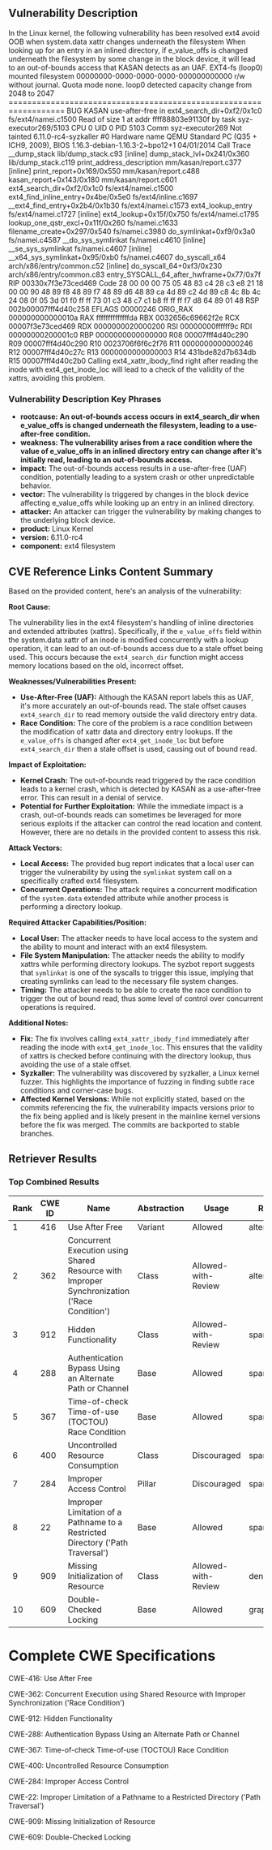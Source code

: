 ## Vulnerability Description
In the Linux kernel, the following vulnerability has been resolved ext4 avoid OOB when system.data xattr changes underneath the filesystem When looking up for an entry in an inlined directory, if e_value_offs is changed underneath the filesystem by some change in the block device, it will lead to an out-of-bounds access that KASAN detects as an UAF. EXT4-fs (loop0) mounted filesystem 00000000-0000-0000-0000-000000000000 r/w without journal. Quota mode none. loop0 detected capacity change from 2048 to 2047 ================================================================== BUG KASAN use-after-free in ext4_search_dir+0xf2/0x1c0 fs/ext4/namei.c1500 Read of size 1 at addr ffff88803e91130f by task syz-executor269/5103 CPU 0 UID 0 PID 5103 Comm syz-executor269 Not tainted 6.11.0-rc4-syzkaller #0 Hardware name QEMU Standard PC (Q35 + ICH9, 2009), BIOS 1.16.3-debian-1.16.3-2~bpo12+1 04/01/2014 Call Trace __dump_stack lib/dump_stack.c93 [inline] dump_stack_lvl+0x241/0x360 lib/dump_stack.c119 print_address_description mm/kasan/report.c377 [inline] print_report+0x169/0x550 mm/kasan/report.c488 kasan_report+0x143/0x180 mm/kasan/report.c601 ext4_search_dir+0xf2/0x1c0 fs/ext4/namei.c1500 ext4_find_inline_entry+0x4be/0x5e0 fs/ext4/inline.c1697 __ext4_find_entry+0x2b4/0x1b30 fs/ext4/namei.c1573 ext4_lookup_entry fs/ext4/namei.c1727 [inline] ext4_lookup+0x15f/0x750 fs/ext4/namei.c1795 lookup_one_qstr_excl+0x11f/0x260 fs/namei.c1633 filename_create+0x297/0x540 fs/namei.c3980 do_symlinkat+0xf9/0x3a0 fs/namei.c4587 __do_sys_symlinkat fs/namei.c4610 [inline] __se_sys_symlinkat fs/namei.c4607 [inline] __x64_sys_symlinkat+0x95/0xb0 fs/namei.c4607 do_syscall_x64 arch/x86/entry/common.c52 [inline] do_syscall_64+0xf3/0x230 arch/x86/entry/common.c83 entry_SYSCALL_64_after_hwframe+0x77/0x7f RIP 00330x7f3e73ced469 Code 28 00 00 00 75 05 48 83 c4 28 c3 e8 21 18 00 00 90 48 89 f8 48 89 f7 48 89 d6 48 89 ca 4d 89 c2 4d 89 c8 4c 8b 4c 24 08 0f 05 3d 01 f0 ff ff 73 01 c3 48 c7 c1 b8 ff ff ff f7 d8 64 89 01 48 RSP 002b00007fff4d40c258 EFLAGS 00000246 ORIG_RAX 000000000000010a RAX ffffffffffffffda RBX 0032656c69662f2e RCX 00007f3e73ced469 RDX 0000000020000200 RSI 00000000ffffff9c RDI 00000000200001c0 RBP 0000000000000000 R08 00007fff4d40c290 R09 00007fff4d40c290 R10 0023706f6f6c2f76 R11 0000000000000246 R12 00007fff4d40c27c R13 0000000000000003 R14 431bde82d7b634db R15 00007fff4d40c2b0 Calling ext4_xattr_ibody_find right after reading the inode with ext4_get_inode_loc will lead to a check of the validity of the xattrs, avoiding this problem.

### Vulnerability Description Key Phrases
- **rootcause:** **An out-of-bounds access occurs in ext4_search_dir when e_value_offs is changed underneath the filesystem, leading to a use-after-free condition.**
- **weakness:** **The vulnerability arises from a race condition where the value of e_value_offs in an inlined directory entry can change after it's initially read, leading to an out-of-bounds access.**
- **impact:** The out-of-bounds access results in a use-after-free (UAF) condition, potentially leading to a system crash or other unpredictable behavior.
- **vector:** The vulnerability is triggered by changes in the block device affecting e_value_offs while looking up an entry in an inlined directory.
- **attacker:** An attacker can trigger the vulnerability by making changes to the underlying block device.
- **product:** Linux Kernel
- **version:** 6.11.0-rc4
- **component:** ext4 filesystem

## CVE Reference Links Content Summary
Based on the provided content, here's an analysis of the vulnerability:

**Root Cause:**

The vulnerability lies in the ext4 filesystem's handling of inline directories and extended attributes (xattrs). Specifically, if the `e_value_offs` field within the system.data xattr of an inode is modified concurrently with a lookup operation, it can lead to an out-of-bounds access due to a stale offset being used. This occurs because the `ext4_search_dir` function might access memory locations based on the old, incorrect offset.

**Weaknesses/Vulnerabilities Present:**

*   **Use-After-Free (UAF):** Although the KASAN report labels this as UAF, it's more accurately an out-of-bounds read. The stale offset causes `ext4_search_dir` to read memory outside the valid directory entry data.
*   **Race Condition:** The core of the problem is a race condition between the modification of xattr data and directory entry lookups. If the `e_value_offs` is changed after `ext4_get_inode_loc` but before `ext4_search_dir` then a stale offset is used, causing out of bound read.

**Impact of Exploitation:**

*   **Kernel Crash:** The out-of-bounds read triggered by the race condition leads to a kernel crash, which is detected by KASAN as a use-after-free error. This can result in a denial of service.
*   **Potential for Further Exploitation:** While the immediate impact is a crash, out-of-bounds reads can sometimes be leveraged for more serious exploits if the attacker can control the read location and content. However, there are no details in the provided content to assess this risk.

**Attack Vectors:**

*   **Local Access:** The provided bug report indicates that a local user can trigger the vulnerability by using the `symlinkat` system call on a specifically crafted ext4 filesystem.
*   **Concurrent Operations:** The attack requires a concurrent modification of the `system.data` extended attribute while another process is performing a directory lookup.

**Required Attacker Capabilities/Position:**

*   **Local User:** The attacker needs to have local access to the system and the ability to mount and interact with an ext4 filesystem.
*   **File System Manipulation:** The attacker needs the ability to modify xattrs while performing directory lookups. The syzbot report suggests that `symlinkat` is one of the syscalls to trigger this issue, implying that creating symlinks can lead to the necessary file system changes.
*   **Timing:** The attacker needs to be able to create the race condition to trigger the out of bound read, thus some level of control over concurrent operations is required.

**Additional Notes:**

*   **Fix:** The fix involves calling `ext4_xattr_ibody_find` immediately after reading the inode with `ext4_get_inode_loc`. This ensures that the validity of xattrs is checked before continuing with the directory lookup, thus avoiding the use of a stale offset.
*   **Syzkaller:** The vulnerability was discovered by syzkaller, a Linux kernel fuzzer. This highlights the importance of fuzzing in finding subtle race conditions and corner-case bugs.
*   **Affected Kernel Versions:** While not explicitly stated, based on the commits referencing the fix, the vulnerability impacts versions prior to the fix being applied and is likely present in the mainline kernel versions before the fix was merged. The commits are backported to stable branches.

## Retriever Results

### Top Combined Results

| Rank | CWE ID | Name | Abstraction | Usage  | Retrievers | Individual Scores |
|------|--------|------|-------------|-------|------------|-------------------|
| 1 | 416 | Use After Free | Variant | Allowed | alternate_terms | 0.800 |
| 2 | 362 | Concurrent Execution using Shared Resource with Improper Synchronization ('Race Condition') | Class | Allowed-with-Review | alternate_terms | 0.800 |
| 3 | 912 | Hidden Functionality | Class | Allowed-with-Review | sparse | 0.980 |
| 4 | 288 | Authentication Bypass Using an Alternate Path or Channel | Base | Allowed | sparse | 0.979 |
| 5 | 367 | Time-of-check Time-of-use (TOCTOU) Race Condition | Base | Allowed | sparse | 0.898 |
| 6 | 400 | Uncontrolled Resource Consumption | Class | Discouraged | sparse | 0.848 |
| 7 | 284 | Improper Access Control | Pillar | Discouraged | sparse | 0.841 |
| 8 | 22 | Improper Limitation of a Pathname to a Restricted Directory ('Path Traversal') | Base | Allowed | sparse | 0.840 |
| 9 | 909 | Missing Initialization of Resource | Class | Allowed-with-Review | dense | 0.564 |
| 10 | 609 | Double-Checked Locking | Base | Allowed | graph | 0.003 |



# Complete CWE Specifications

CWE-416: Use After Free

CWE-362: Concurrent Execution using Shared Resource with Improper Synchronization ('Race Condition')

CWE-912: Hidden Functionality

CWE-288: Authentication Bypass Using an Alternate Path or Channel

CWE-367: Time-of-check Time-of-use (TOCTOU) Race Condition

CWE-400: Uncontrolled Resource Consumption

CWE-284: Improper Access Control

CWE-22: Improper Limitation of a Pathname to a Restricted Directory ('Path Traversal')

CWE-909: Missing Initialization of Resource

CWE-609: Double-Checked Locking